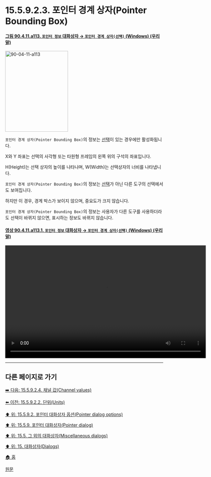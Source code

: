# 15.5.9.2.3. 포인터 경계 상자(Pointer Bounding Box)

<a id="90-04-11-a113"></a>

#### [그림 90.4.11.a113. `포인터 정보` 대화상자 → `포인터 경계 상자(선택)` (Windows) (우리말)](./90-04-0011-pointer_information.md#90-04-11-a113)
<img width="200" height="258" alt="90-04-11-a113" src="https://github.com/user-attachments/assets/fe9f3bd1-dbfd-43fb-a380-15ee316b87c9" />

`포인터 경계 상자(Pointer Bounding Box)`의 정보는 [선택](./07-01-00-the-selection.md)이 있는 경우에만 활성화됩니다.

X와 Y 좌표는 선택의 사각형 또는 타원형 프레임의 왼쪽 위의 구석의 좌표입니다.

H(Height)는 선택 상자의 높이를 나타나며, W(Width)는 선택상자의 너비를 나타냅니다.

`포인터 경계 상자(Pointer Bounding Box)`의 정보는 [선택](./07-01-00-the-selection.md)가 아닌 다른 도구의 선택에서도 보여집니다.

하지만 이 경우, 경계 박스가 보이지 않으며, 중요도가 크지 않습니다.

`포인터 경계 상자(Pointer Bounding Box)`의 정보는 사용자가 다른 도구를 사용하더라도 선택이 바뀌지 않으면, 표시하는 정보도 바뀌지 않습니다.

<a id="90-04-11-a113-01"></a>

#### [영상 90.4.11.a113.1. `포인터 정보` 대화상자 → `포인터 경계 상자(선택)` (Windows) (우리말)](./90-04-0011-pointer_information.md#90-04-11-a113-01)
<video controls="controls" width="640" height="360" src="https://github.com/user-attachments/assets/3f4b6c82-0a94-4f85-a05a-e4f3e1c8bdf1"></video>

***

## 다른 페이지로 가기

[➡️ 다음: 15.5.9.2.4. 채널 값(Channel values)](./15-05-09-02-04-channel_values.md)

[⬅️ 이전: 15.5.9.2.2. 단위(Units)](./15-05-09-02-02-units.md)

[⬆️ 위: 15.5.9.2. 포인터 대화상자 옵션(Pointer dialog options)](./15-05-09-02-00-pointer_dialog_options.md)

[⬆️ 위: 15.5.9. 포인터 대화상자(Pointer dialog)](./15-05-09-00-pointer-dialog.md)

[⬆️ 위: 15.5. 그 외의 대화상자(Miscellaneous dialogs)](./15-05-00-miscellaneous-dialogs.md)

[⬆️ 위: 15. 대화상자(Dialogs)](./15-00-dialogs.md)

[🏠 홈](./00-home.md)

[원문](https://docs.gimp.org/2.10/ko/gimp-pointer-info-dialog.html#idm22212)